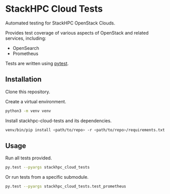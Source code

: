 # StackHPC Cloud Tests

Automated testing for StackHPC OpenStack Clouds.

Provides test coverage of various aspects of OpenStack and related services, including:

* OpenSearch
* Prometheus

Tests are written using [pytest](https://docs.pytest.org/).

## Installation

Clone this repository.

Create a virtual environment.

```sh
python3 -m venv venv
```

Install stackhpc-cloud-tests and its dependencies.

```sh
venv/bin/pip install <path/to/repo> -r <path/to/repo>/requirements.txt
```

## Usage

Run all tests provided.

```sh
py.test --pyargs stackhpc_cloud_tests
```

Or run tests from a specific submodule.

```sh
py.test --pyargs stackhpc_cloud_tests.test_prometheus
```
